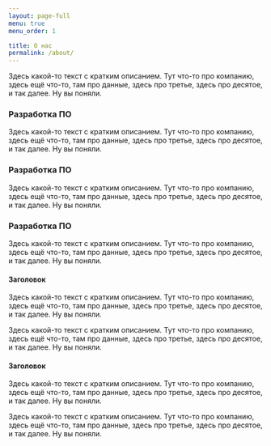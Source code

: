 ```yaml
---
layout: page-full
menu: true
menu_order: 1

title: О нас
permalink: /about/
---
```


<div class="row justify-content-center">


  <div class="col-8 mb-4">
    <p>Здесь какой-то текст с кратким описанием. Тут что-то про компанию, здесь ещё что-то, там про данные, здесь про третье, здесь про десятое, и так далее. Ну вы поняли.</p>
  </div>


  <div class="col-12 mb-4">
    <div class="card-deck text-dark">
      <div class="card p-3">
        <div class="card-body">
          <h3>Разработка ПО</h3>
          <p class="mb-0">Здесь какой-то текст с кратким описанием. Тут что-то про компанию, здесь ещё что-то, там про данные, здесь про третье, здесь про десятое, и так далее. Ну вы поняли.</p>
        </div>
      </div>
      <div class="card p-3">
        <div class="card-body">
          <h3>Разработка ПО</h3>
          <p class="mb-0">Здесь какой-то текст с кратким описанием. Тут что-то про компанию, здесь ещё что-то, там про данные, здесь про третье, здесь про десятое, и так далее. Ну вы поняли.</p>
        </div>
      </div>
      <div class="card p-3">
        <div class="card-body">
          <h3>Разработка ПО</h3>
          <p class="mb-0">Здесь какой-то текст с кратким описанием. Тут что-то про компанию, здесь ещё что-то, там про данные, здесь про третье, здесь про десятое, и так далее. Ну вы поняли.</p>
        </div>
      </div>
    </div>
  </div>

  <div class="col-8 mb-4">
    <h4>Заголовок</h4>
    <p>Здесь какой-то текст с кратким описанием. Тут что-то про компанию, здесь ещё что-то, там про данные, здесь про третье, здесь про десятое, и так далее. Ну вы поняли.</p>
    <p>Здесь какой-то текст с кратким описанием. Тут что-то про компанию, здесь ещё что-то, там про данные, здесь про третье, здесь про десятое, и так далее. Ну вы поняли.</p>
    <h4>Заголовок</h4>
    <p>Здесь какой-то текст с кратким описанием. Тут что-то про компанию, здесь ещё что-то, там про данные, здесь про третье, здесь про десятое, и так далее. Ну вы поняли.</p>
    <p>Здесь какой-то текст с кратким описанием. Тут что-то про компанию, здесь ещё что-то, там про данные, здесь про третье, здесь про десятое, и так далее. Ну вы поняли.</p>
  </div>


</div>
